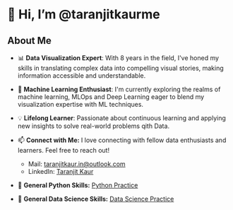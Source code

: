 # 👋 Hi, I’m @taranjitkaurme

## About Me

- 📊 **Data Visualization Expert**: With 8 years in the field, I've honed my skills in translating complex data into compelling visual stories, making information accessible and understandable.
- 🤖 **Machine Learning Enthusiast**: I'm currently exploring the realms of machine learning, MLOps and Deep Learning eager to blend my visualization expertise with ML techniques.
- 💡 **Lifelong Learner**: Passionate about continuous learning and applying new insights to solve real-world problems qith Data.
  
- 📫 **Connect with Me:** I love connecting with fellow data enthusiasts and learners. Feel free to reach out!
  
  - Mail: taranjitkaur.in@outlook.com
  - LinkedIn: [Taranjit Kaur](https://www.linkedin.com/in/taranjitkaurme/)

- 🔗 **General Python Skills:** [Python Practice](https://github.com/taranjitkaurmee/datascience_practice_python)
- 🔗 **General Data Science Skills:** [Data Science Practice](https://github.com/taranjitkaurmee/datascience_practice_general)


<!--
**taranjitkaurmee/taranjitkaurmee** is a ✨ _special_ ✨ repository because its `README.md` (this file) appears on your GitHub profile.

Here are some ideas to get you started:

- 🔭 I’m currently working on ...
- 🌱 I’m currently learning ...
- 👯 I’m looking to collaborate on ...
- 🤔 I’m looking for help with ...
- 💬 Ask me about ...
- 📫 How to reach me: ...
- 😄 Pronouns: ...
- ⚡ Fun fact: ...
-->
